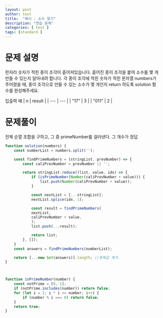 ```yaml
---
layout: post
author: test
title:  "해시 : 소수 찾기"
description: "연습 문제"
categories: [ test ]
tags: [standard ]
---
```



# 문제 설명

 한자리 숫자가 적힌 종이 조각이 흩어져있습니다. 흩어진 종이 조각을 붙여 소수를 몇 개 만들 수 있는지 알아내려 합니다.
 각 종이 조각에 적힌 숫자가 적힌 문자열 numbers가 주어졌을 때, 종이 조각으로 만들 수 있는 소수가 몇 개인지 return 하도록 solution 함수를 완성해주세요.
  

 입출력 예
 | n | result |
 | --- | --- |
 | "17" | 3 |
 | "011" | 2 |
 

# 문제풀이
  전체 순열 조합을 구하고, 그 중 primeNumber를 걸러낸다. 그 개수가 정답.
  
 
```javascript
function solution(numbers) {
    const numberList = numbers.split('');

    const findPrimeNumbers = (stringList, prevNumber) => {
        const caliPrevNumber = prevNumber || '';

        return stringList.reduce((list, value, idx) => {
            if (isPrimeNumber(Number(caliPrevNumber + value))) {
                list.push(Number(caliPrevNumber + value));
            }

            const nextList = [...stringList];
            nextList.splice(idx, 1);

            const result = findPrimeNumbers(
            nextList,
            caliPrevNumber + value,
            );
            list.push(...result);

            return list;
        }, []);
    }
    const answers = findPrimeNumbers(numberList);

    return [...new Set(answers)].length; //중복값 제거.
}



function isPrimeNumber(number) {
    const notPrime = [0, 1];
    if (notPrime.includes(number)) return false;
    for (let i = 2; i * i <= number; i++) {
        if (number % i === 0) return false;
    }
    return true;
}
```
